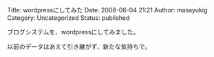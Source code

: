 Title: wordpressにしてみた
Date: 2008-06-04 21:21
Author: masayukig
Category: Uncategorized
Status: published

ブログシステムを、wordpressにしてみました。

以前のデータはあえて引き継がず、新たな気持ちで。

